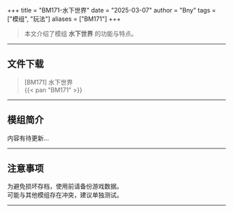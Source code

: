 +++
title = "BM171-水下世界"
date = "2025-03-07"
author = "Bny"
tags = ["模组", "玩法"]
aliases = ["BM171"]
+++

> 本文介绍了模组 **水下世界** 的功能与特点。

---

## 文件下载

> [BM171] 水下世界  
{{< pan "BM171" >}}  

---

## 模组简介

>  
内容有待更新...  

---

## 注意事项

>  
为避免损坏存档，使用前请备份游戏数据。  
可能与其他模组存在冲突，建议单独测试。  

---

